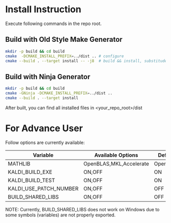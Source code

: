 # Install Instruction

Execute following commands in the repo root.

## Build with Old Style Make Generator
```bash
mkdir -p build && cd build
cmake  -DCMAKE_INSTALL_PREFIX=../dist .. # configure
cmake --build . --target install -- -j8  # build && install, substitude -j8 with /m:8 if you are on Windows
```

## Build with Ninja Generator
``` bash
mkdir -p build && cd build
cmake -GNinja -DCMAKE_INSTALL_PREFIX=../dist ..
cmake --build . --target install
```

After built, you can find all installed files in <your_repo_root>/dist

# For Advance User

Follow options are currently available:

| Variable               | Available Options       | Default  |
| ---------------------- | ----------------------- | -------- |
| MATHLIB                | OpenBLAS,MKL,Accelerate | OpenBLAS |
| KALDI_BUILD_EXE        | ON,OFF                  | ON |
| KALDI_BUILD_TEST       | ON,OFF                  | ON |
| KALDI_USE_PATCH_NUMBER | ON,OFF                  | OFF |
| BUILD_SHARED_LIBS      | ON,OFF                  | OFF |

NOTE: Currently, BUILD_SHARED_LIBS does not work on Windows due to some symbols
      (variables) are not properly exported.
